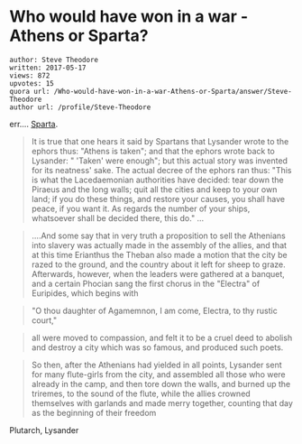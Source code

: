 # Who would have won in a war - Athens or Sparta?

	author: Steve Theodore
	written: 2017-05-17
	views: 872
	upvotes: 15
	quora url: /Who-would-have-won-in-a-war-Athens-or-Sparta/answer/Steve-Theodore
	author url: /profile/Steve-Theodore


err…. [Sparta](http://www.livius.org/articles/concept/peloponnesian-war/).

> It is true that one hears it said by Spartans that Lysander wrote to the ephors thus: "Athens is taken"; and that the ephors wrote back to Lysander: " 'Taken' were enough"; but this actual story was invented for its neatness' sake. The actual decree of the ephors ran thus: "This is what the Lacedaemonian authorities have decided: tear down the Piraeus and the long walls; quit all the cities and keep to your own land; if you do these things, and restore your causes, you shall have peace, if you want it. As regards the number of your ships, whatsoever shall be decided there, this do." …

> ….And some say that in very truth a proposition to sell the Athenians into slavery was actually made in the assembly of the allies, and that at this time Erianthus the Theban also made a motion that the city be razed to the ground, and the country about it left for sheep to graze. Afterwards, however, when the leaders were gathered at a banquet, and a certain Phocian sang the first chorus in the "Electra" of Euripides, which begins with

> "O thou daughter of Agamemnon, I am come, Electra, to thy rustic court,"

> all were moved to compassion, and felt it to be a cruel deed to abolish and destroy a city which was so famous, and produced such poets.

> So then, after the Athenians had yielded in all points, Lysander sent for many flute-girls from the city, and assembled all those who were already in the camp, and then tore down the walls, and burned up the triremes, to the sound of the flute, while the allies crowned themselves with garlands and made merry together, counting that day as the beginning of their freedom

Plutarch, Lysander

